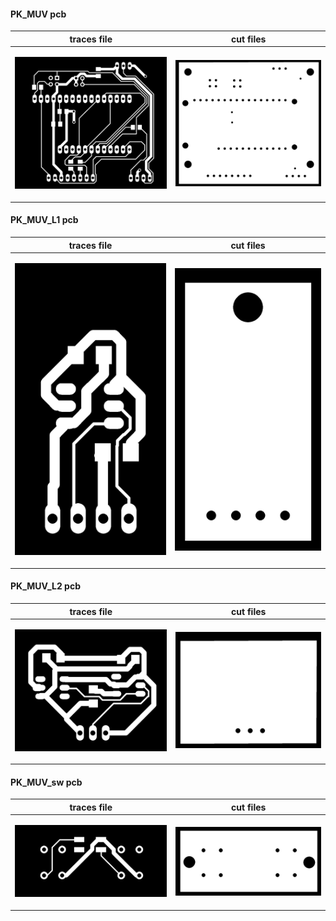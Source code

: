 #### PK_MUV pcb

| traces file  | cut files |
| ------------- | ------------- |
| <p align="center"><img src="PK_MUV_traces.png"></p>  | <p align="center"><img src="PK_MUV_cut.png"></p> |

#### PK_MUV_L1 pcb

| traces file  | cut files |
| ------------- | ------------- |
| <p align="center"><img src="PK_MUV_L1_traces.png"></p>  | <p align="center"><img src="PK_MUV_L1_cut.png"></p> |

#### PK_MUV_L2 pcb

| traces file  | cut files |
| ------------- | ------------- |
| <p align="center"><img src="PK_MUV_L2_traces.png"></p>  | <p align="center"><img src="PK_MUV_L2_cut.png"></p> |

#### PK_MUV_sw pcb

| traces file  | cut files |
| ------------- | ------------- |
| <p align="center"><img src="PK_MUV_sw_traces.png"></p>  | <p align="center"><img src="PK_MUV_sw_cut.png"></p> |
